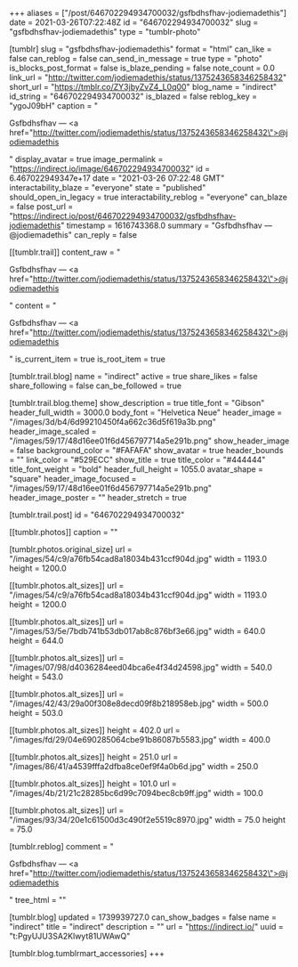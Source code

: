 +++
aliases = ["/post/646702294934700032/gsfbdhsfhav-jodiemadethis"]
date = 2021-03-26T07:22:48Z
id = "646702294934700032"
slug = "gsfbdhsfhav-jodiemadethis"
type = "tumblr-photo"

[tumblr]
slug = "gsfbdhsfhav-jodiemadethis"
format = "html"
can_like = false
can_reblog = false
can_send_in_message = true
type = "photo"
is_blocks_post_format = false
is_blaze_pending = false
note_count = 0.0
link_url = "http://twitter.com/jodiemadethis/status/1375243658346258432"
short_url = "https://tmblr.co/ZY3jbyZvZ4_L0q00"
blog_name = "indirect"
id_string = "646702294934700032"
is_blazed = false
reblog_key = "ygoJ09bH"
caption = "<p>Gsfbdhsfhav — <a href=\"http://twitter.com/jodiemadethis/status/1375243658346258432\">@jodiemadethis</a></p>"
display_avatar = true
image_permalink = "https://indirect.io/image/646702294934700032"
id = 6.467022949347e+17
date = "2021-03-26 07:22:48 GMT"
interactability_blaze = "everyone"
state = "published"
should_open_in_legacy = true
interactability_reblog = "everyone"
can_blaze = false
post_url = "https://indirect.io/post/646702294934700032/gsfbdhsfhav-jodiemadethis"
timestamp = 1616743368.0
summary = "Gsfbdhsfhav — @jodiemadethis"
can_reply = false

[[tumblr.trail]]
content_raw = "<p>Gsfbdhsfhav — <a href=\"http://twitter.com/jodiemadethis/status/1375243658346258432\">@jodiemadethis</a></p>"
content = "<p>Gsfbdhsfhav &mdash; <a href=\"http://twitter.com/jodiemadethis/status/1375243658346258432\">@jodiemadethis</a></p>"
is_current_item = true
is_root_item = true

[tumblr.trail.blog]
name = "indirect"
active = true
share_likes = false
share_following = false
can_be_followed = true

[tumblr.trail.blog.theme]
show_description = true
title_font = "Gibson"
header_full_width = 3000.0
body_font = "Helvetica Neue"
header_image = "/images/3d/b4/6d99210450f4a662c36d5f619a3b.png"
header_image_scaled = "/images/59/17/48d16ee01f6d456797714a5e291b.png"
show_header_image = false
background_color = "#FAFAFA"
show_avatar = true
header_bounds = ""
link_color = "#529ECC"
show_title = true
title_color = "#444444"
title_font_weight = "bold"
header_full_height = 1055.0
avatar_shape = "square"
header_image_focused = "/images/59/17/48d16ee01f6d456797714a5e291b.png"
header_image_poster = ""
header_stretch = true

[tumblr.trail.post]
id = "646702294934700032"

[[tumblr.photos]]
caption = ""

[tumblr.photos.original_size]
url = "/images/54/c9/a76fb54cad8a18034b431ccf904d.jpg"
width = 1193.0
height = 1200.0

[[tumblr.photos.alt_sizes]]
url = "/images/54/c9/a76fb54cad8a18034b431ccf904d.jpg"
width = 1193.0
height = 1200.0

[[tumblr.photos.alt_sizes]]
url = "/images/53/5e/7bdb741b53db017ab8c876bf3e66.jpg"
width = 640.0
height = 644.0

[[tumblr.photos.alt_sizes]]
url = "/images/07/98/d4036284eed04bca6e4f34d24598.jpg"
width = 540.0
height = 543.0

[[tumblr.photos.alt_sizes]]
url = "/images/42/43/29a00f308e8decd09f8b218958eb.jpg"
width = 500.0
height = 503.0

[[tumblr.photos.alt_sizes]]
height = 402.0
url = "/images/fd/29/04e690285064cbe91b86087b5583.jpg"
width = 400.0

[[tumblr.photos.alt_sizes]]
height = 251.0
url = "/images/86/41/a4539fffa2dfba8ce0ef9f4a0b6d.jpg"
width = 250.0

[[tumblr.photos.alt_sizes]]
height = 101.0
url = "/images/4b/21/21c28285bc6d99c7094bec8cb9ff.jpg"
width = 100.0

[[tumblr.photos.alt_sizes]]
url = "/images/93/34/20e1c61500d3c490f2e5519c8970.jpg"
width = 75.0
height = 75.0

[tumblr.reblog]
comment = "<p>Gsfbdhsfhav — <a href=\"http://twitter.com/jodiemadethis/status/1375243658346258432\">@jodiemadethis</a></p>"
tree_html = ""

[tumblr.blog]
updated = 1739939727.0
can_show_badges = false
name = "indirect"
title = "indirect"
description = ""
url = "https://indirect.io/"
uuid = "t:PgyUJU3SA2Klwyt81UWAwQ"

[tumblr.blog.tumblrmart_accessories]
+++
